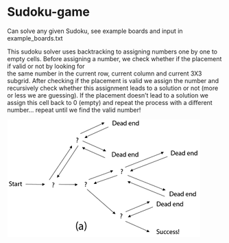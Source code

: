# Sudoku-game
Can solve any given Sudoku, see example boards and input in example_boards.txt

This sudoku solver uses backtracking to assigning numbers one by one to empty cells. Before assigning a number, we check whether if the placement if valid or not by looking for  
the same number in the current row, current column and current 3X3 subgrid. After checking if the placement is valid we assign the number and recursively check whether this assignment leads to a solution or not (more or less we are guessing). If the placement doesn’t lead to a solution we assign this cell back to 0 (empty) and repeat the process with a different number... repeat until we find the valid number!

![Backtracking](https://github.com/alflinusjonsson/Sudoku-game/blob/master/backtracking.png)
